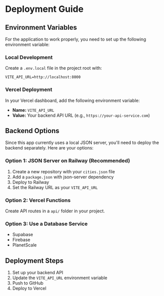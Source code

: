 # Deployment Guide

## Environment Variables

For the application to work properly, you need to set up the following environment variable:

### Local Development

Create a `.env.local` file in the project root with:

```
VITE_API_URL=http://localhost:8000
```

### Vercel Deployment

In your Vercel dashboard, add the following environment variable:

- **Name:** `VITE_API_URL`
- **Value:** Your backend API URL (e.g., `https://your-api-service.com`)

## Backend Options

Since this app currently uses a local JSON server, you'll need to deploy the backend separately. Here are your options:

### Option 1: JSON Server on Railway (Recommended)

1. Create a new repository with your `cities.json` file
2. Add a `package.json` with json-server dependency
3. Deploy to Railway
4. Set the Railway URL as your `VITE_API_URL`

### Option 2: Vercel Functions

Create API routes in a `api/` folder in your project.

### Option 3: Use a Database Service

- Supabase
- Firebase
- PlanetScale

## Deployment Steps

1. Set up your backend API
2. Update the `VITE_API_URL` environment variable
3. Push to GitHub
4. Deploy to Vercel
